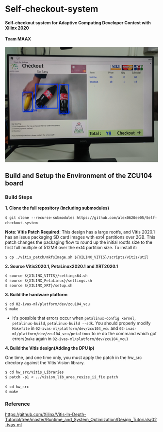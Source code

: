 # **Self-checkout-system**
#### Self-checkout system for Adaptive Computing Developer Contest with Xilinx 2020 

#### Team MAAX

<p align="center">
  <img src="github_images/IMG20201125172027.jpg" >
</p>

## Build and Setup the Environment of the ZCU104 board 

### Build Steps

**1. Clone the full repository (including submodules)**

``$ git clone --recurse-submodules https://github.com/alex0620ee05/Self-checkout-system``

**Note: Vitis Patch Required:** This design has a large rootfs, and Vitis 2020.1 has an issue packaging SD card images with ext4 partitions over 2GB. This patch changes the packaging flow to round up the initial rootfs size to the first full multiple of 512MB over the ext4 partition size. To install it:

`$ cp ./vitis_patch/mkfsImage.sh ${XILINX_VITIS}/scripts/vitis/util`

**2. Source Vitis2020.1, PetaLinux2020.1 and XRT2020.1**

    $ source ${XILINX_VITIS}/settings64.sh
    $ source ${XILINX_PetaLinux}/settings.sh
    $ source ${XILINX_XRT}/setup.sh
    
**3. Build the hardware platform**

    $ cd 02-ivas-ml/platform/dev/zcu104_vcu
    $ make

* It's possible that errors occur when `petalinux-config kernel`, `petalinux-build`, `petalinux-build --sdk`. You should properly modify `Makefile` in `02-ivas-ml/platform/dev/zcu104_vcu` and `02-ivas-ml/platform/dev/zcu104_vcu/petalinux` to re do the command which got errors(`make` again in `02-ivas-ml/platform/dev/zcu104_vcu`)

**4. Build the Vitis design(Adding the DPU ip)**

One time, and one time only, you must apply the patch in the hw_src directory against the Vitis Vision library.

    $ cd hw_src/Vitis_Libraries
    $ patch -p1 < ../vision_lib_area_resize_ii_fix.patch
    
    $ cd hw_src
    $ make

### Reference

<https://github.com/Xilinx/Vitis-In-Depth-Tutorial/tree/master/Runtime_and_System_Optimization/Design_Tutorials/02-ivas-ml>
